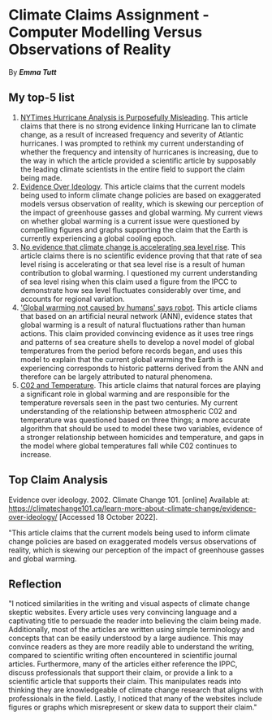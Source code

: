 # Climate Claims Assignment - Computer Modelling Versus Observations of Reality
By ***Emma Tutt***
 
## My top-5 list
1. [NYTimes Hurricane Analysis is Purposefully Misleading](https://wattsupwiththat.com/2022/09/30/nytimes-hurricane-analysis-is-purposefully-misleading/). This article claims that there is no strong evidence linking Hurricane Ian to climate change, as a result of increased frequency and severity of Atlantic hurricanes. I was prompted to rethink my current understanding of whether the frequency and intensity of hurricanes is increasing, due to the way in which the article provided a scientific article by supposably the leading climate scientists in the entire field to support the claim being made.
2. [Evidence Over Ideology](https://climatechange101.ca/learn-more-about-climate-change/evidence-over-ideology/). This article claims that the current models being used to inform climate change policies are based on exaggerated models versus observation of reality, which is skewing our perception of the impact of greenhouse gasses and global warming. My current views on whether global warming is a current issue were questioned by compelling figures and graphs supporting the claim that the Earth is currently experiencing a global cooling epoch. 
3. [No evidence that climate change is accelerating sea level rise](https://www.scienceunderattack.com/blog/2019/9/23/no-evidence-that-climate-change-is-accelerating-sea-level-rise-35). This article claims there is no scientific evidence proving that that rate of sea level rising is accelerating or that sea level rise is a result of human contribution to global warming. I questioned my current understanding of sea level rising when this claim used a figure from the IPCC to demonstrate how sea level fluctuates considerably over time, and accounts for regional variation.
4. ['Global warming not caused by humans' says robot](https://www.energylivenews.com/2017/08/25/global-warming-not-caused-by-humans-says-robot/). This article cliams that based on an artificial neural network (ANN), evidence states that global warming is a result of natural fluctuations rather than human actions. This claim provided convincing evidence as it uses tree rings and patterns of sea creature shells to develop a novel model of global temperatures from the period before records began, and uses this model to explain that the current global warming the Earth is experiencing corresponds to historic patterns derived from the ANN and therefore can be largely attributed to natural phenomena. 
5. [C02 and Temperature](http://www.co2science.org/articles/V24/nov/a1.php). This article claims that natural forces are playing a significant role in global warming and are responsible for the temperature reversals seen in the past two centuries. My current understanding of the relationship between atmospheric C02 and temperature was questioned based on three things; a more accurate algorithm that should be used to model these two variables, evidence of a stronger relationship between homicides and temperature, and gaps in the model where global temperatures fall while C02 continues to increase.   

## Top Claim Analysis
Evidence over ideology. 2002. Climate Change 101. [online] Available at: https://climatechange101.ca/learn-more-about-climate-change/evidence-over-ideology/ [Accessed 18 October 2022]. 

"This article claims that the current models being used to inform climate change policies are based on exaggerated models versus observations of reality, which is skewing our perception of the impact of greenhouse gasses and global warming. 

## Reflection 
"I noticed similarities in the writing and visual aspects of climate change skeptic websites. Every article uses very convincing language and a captivating title to persuade the reader into believing the claim being made. Additionally, most of the articles are written using simple terminology and concepts that can be easily understood by a large audience. This may convince readers as they are more readily able to understand the writing, compared to scientific writing often encountered in scientific journal articles. Furthermore, many of the articles either reference the IPPC, discuss professionals that support their claim, or provide a link to a scientific article that supports their claim. This manipulates reads into thinking they are knowledgeable of climate change research that aligns with professionals in the field. Lastly, I noticed that many of the websites include figures or graphs which misrepresent or skew data to support their claim."    
